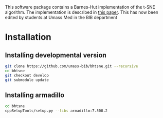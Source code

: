 
This software package contains a Barnes-Hut implementation of the t-SNE algorithm. The implementation is described in [this paper](http://lvdmaaten.github.io/publications/papers/JMLR_2014.pdf). This has now been edited by students at Umass Med in the BIB department


# Installation #


## Installing developmental version
```bash
git clone https://github.com/umass-bib/bhtsne.git --recursive
cd bhtsne 
git checkout develop
git submodule update
```

## Installing armadillo

```bash
cd bhtsne 
cppSetupTools/setup.py --libs armadillo:7.500.2

```